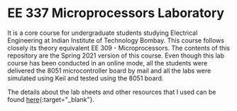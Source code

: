# EE 337 Microprocessors Laboratory
It is a core course for undergraduate students studying Electrical Engineering at Indian Institute of Technology Bombay. This course follows closely its theory equivalent EE 309 - Microprocessors.
The contents of this repository are the Spring 2021 version of this course. Even though this lab course has been conducted in an online mode, all the students were delivered the 8051
microcontroller board by mail and all the labs were simulated using Keil and tested using the 8051 board.

The details about the lab sheets and other resources that I used can be found [here](https://ee337.github.io/2021/s2.html){:target="_blank"}. 

